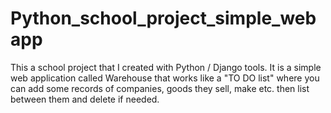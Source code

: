 # Python_school_project_simple_webapp

This a school project that I created with Python / Django tools. 
It is a simple web application called Warehouse that works like a "TO DO list" where you can add some records of companies, goods they sell, make etc. then list between them and delete if needed.

